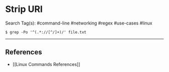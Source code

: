 # Strip URI

Search Tag(s): #command-line #networking #regex #use-cases #linux

`$ grep -Po '^(.*://[^/]+)/' file.txt`

---
## References

- [[Linux Commands References]]